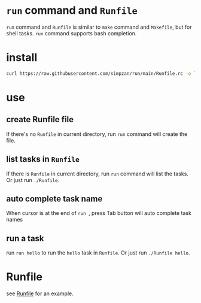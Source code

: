 `run` command and `Runfile`
====

`run` command and `Runfile` is similar to `make` command and `Makefile`, but for shell tasks.
`run` command supports bash completion.

# install
```bash
curl https://raw.githubusercontent.com/simpzan/run/main/Runfile.rc -o `mktemp` && bash $_
```

# use
## create Runfile file
If there's no `Runfile` in current directory, run `run` command will create the file.

## list tasks in `Runfile`
If there is `Runfile` in current directory, run `run` command will list the tasks.
Or just run `./Runfile`.

## auto complete task name
When cursor is at the end of `run `, press Tab button will auto complete task names

## run a task
run `run hello` to run the `hello` task in `Runfile`.
Or just run `./Runfile hello`.

# Runfile
see [Runfile](Runfile) for an example.
